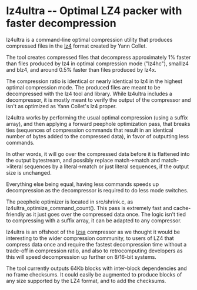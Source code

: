 lz4ultra -- Optimal LZ4 packer with faster decompression
========================================================

lz4ultra is a command-line optimal compression utility that produces compressed files in the [lz4](https://github.com/lz4/lz4) format created by Yann Collet.

The tool creates compressed files that decompress approximately 1% faster than files produced by lz4 in optimal compression mode ("lz4hc"), smalllz4 and blz4, and around 0.5% faster than files produced by lz4x.

The compression ratio is identical or nearly identical to lz4 in the highest optimal compression mode. The produced files are meant to be decompressed with the lz4 tool and library. While lz4ultra includes a decompressor, it is mostly meant to verify the output of the compressor and isn't as optimized as Yann Collet's lz4 proper.

lz4ultra works by performing the usual optimal compression (using a suffix array), and then applying a forward peephole optimization pass, that breaks ties (sequences of compression commands that result in an identical number of bytes added to the compressed data), in favor of outputting less commands.

In other words, it will go over the compressed data before it is flattened into the output bytestream, and possibly replace match->match and match->literal sequences by a literal->match or just literal sequences, if the output size is unchanged.

Everything else being equal, having less commands speeds up decompression as the decompressor is required to do less mode switches.

The peephole optimizer is located in src/shrink.c, as lz4ultra_optimize_command_count(). This pass is extremely fast and cache-friendly as it just goes over the compressed data once. The logic isn't tied to compressing with a suffix array, it can be adapted to any compressor.

lz4ultra is an offshoot of the [lzsa](https://github.com/emmanuel-marty/lzsa) compressor as we thought it would be interesting to the wider compression community, to users of LZ4 that compress data once and require the fastest decompression time without a trade-off in compression ratio, and also to retrocomputing developers as this will speed decompression up further on 8/16-bit systems.

The tool currently outputs 64Kb blocks with inter-block dependencies and no frame checksums. It could easily be augmented to produce blocks of any size supported by the LZ4 format, and to add the checksums.

